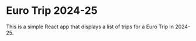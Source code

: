 # Euro Trip 2024-25

This is a simple React app that displays a list of trips for a Euro Trip in 2024-25.

